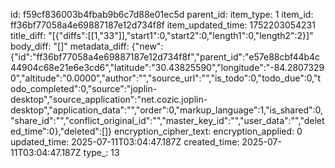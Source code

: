 id: f59cf836003b4fbab9b6c7d88e01ec5d
parent_id: 
item_type: 1
item_id: ff36bf77058a4e69887187e12d734f8f
item_updated_time: 1752203054231
title_diff: "[{\"diffs\":[[1,\"33\"]],\"start1\":0,\"start2\":0,\"length1\":0,\"length2\":2}]"
body_diff: "[]"
metadata_diff: {"new":{"id":"ff36bf77058a4e69887187e12d734f8f","parent_id":"e57e88cbf44b4c44904c68e21e6e3cd6","latitude":"30.43825590","longitude":"-84.28073290","altitude":"0.0000","author":"","source_url":"","is_todo":0,"todo_due":0,"todo_completed":0,"source":"joplin-desktop","source_application":"net.cozic.joplin-desktop","application_data":"","order":0,"markup_language":1,"is_shared":0,"share_id":"","conflict_original_id":"","master_key_id":"","user_data":"","deleted_time":0},"deleted":[]}
encryption_cipher_text: 
encryption_applied: 0
updated_time: 2025-07-11T03:04:47.187Z
created_time: 2025-07-11T03:04:47.187Z
type_: 13